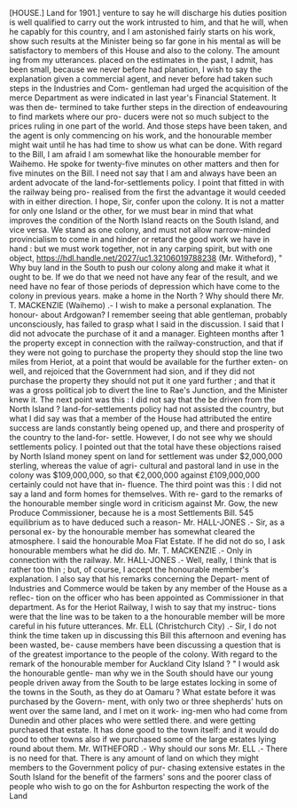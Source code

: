 [HOUSE.] Land for 1901.] venture to say he will discharge his duties position is well qualified to carry out the work intrusted to him, and that he will, when he capably for this country, and I am astonished fairly starts on his work, show such results at the Minister being so far gone in his mental as will be satisfactory to members of this House and also to the colony. The amount ing from my utterances. placed on the estimates in the past, I admit, has been small, because we never before had planation, I wish to say the explanation given a commercial agent, and never before had taken such steps in the Industries and Com- gentleman had urged the acquisition of the merce Department as were indicated in last year's Financial Statement. It was then de- termined to take further steps in the direction of endeavouring to find markets where our pro- ducers were not so much subject to the prices ruling in one part of the world. And those steps have been taken, and the agent is only commencing on his work, and the honourable member might wait until he has had time to show us what can be done. With regard to the Bill, I am afraid I am somewhat like the honourable member for Waihemo. He spoke for twenty-five minutes on other matters and then for five minutes on the Bill. I need not say that I am and always have been an ardent advocate of the land-for-settlements policy. I point that fitted in with the railway being pro- realised from the first the advantage it would ceeded with in either direction. I hope, Sir, confer upon the colony. It is not a matter for only one Island or the other, for we must bear in mind that what improves the condition of the North Island reacts on the South Island, and vice versa. We stand as one colony, and must not allow narrow-minded provincialism to come in and hinder or retard the good work we have in hand : but we must work together, not in any carping spirit, but with one object, https://hdl.handle.net/2027/uc1.32106019788238 (Mr. Witheford), " Why buy land in the South to push our colony along and make it what it ought to be. If we do that we need not have any fear of the result, and we need have no fear of those periods of depression which have come to the colony in previous years. make a home in the North ? Why should there Mr. T. MACKENZIE (Waihemo) .- I wish to make a personal explanation. The honour- about Ardgowan? I remember seeing that able gentleman, probably unconsciously, has failed to grasp what I said in the discussion. I said that I did not advocate the purchase of it and a manager. Eighteen months after 1 the property except in connection with the railway-construction, and that if they were not going to purchase the property they should stop the line two miles from Heriot, at a point that would be available for the further exten- on well, and rejoiced that the Government had sion, and if they did not purchase the property they should not put it one yard further ; and that it was a gross political job to divert the line to Rae's Junction, and the Minister knew it. The next point was this : I did not say that the be driven from the North Island ? land-for-settlements policy had not assisted the country, but what I did say was that a member of the House had attributed the entire success are lands constantly being opened up, and there and prosperity of the country to the land-for- settle. However, I do not see why we should settlements policy. I pointed out that the total have these objections raised by North Island money spent on land for settlement was under $2,000,000 sterling, whereas the value of agri- cultural and pastoral land in use in the colony was $109,000,000, so that €2,000,000 against £109,000,000 certainly could not have that in- fluence. The third point was this : I did not say a land and form homes for themselves. With re- gard to the remarks of the honourable member single word in criticism against Mr. Gow, the new Produce Commissioner, because he is a most Settlements Bill. 545 equilibrium as to have deduced such a reason- Mr. HALL-JONES .- Sir, as a personal ex- by the honourable member has somewhat cleared the atmosphere. I said the honourable Moa Flat Estate. If he did not do so, I ask honourable members what he did do. Mr. T. MACKENZIE .- Only in connection with the railway. Mr. HALL-JONES .- Well, really, I think that is rather too thin ; but, of course, I accept the honourable member's explanation. I also say that his remarks concerning the Depart- ment of Industries and Commerce would be taken by any member of the House as a reflec- tion on the officer who has been appointed as Commissioner in that department. As for the Heriot Railway, I wish to say that my instruc- tions were that the line was to be taken to a the honourable member will be more careful in his future utterances. Mr. ELL (Christchurch City) .- Sir, I do not think the time taken up in discussing this Bill this afternoon and evening has been wasted, be- cause members have been discussing a question that is of the greatest importance to the people of the colony. With regard to the remark of the honourable member for Auckland City Island ? " I would ask the honourable gentle- man why we in the South should have our young people driven away from the South to be large estates locking in some of the towns in the South, as they do at Oamaru ? What estate before it was purchased by the Govern- ment, with only two or three shepherds' huts on went over the same land, and I met on it work- ing-men who had come from Dunedin and other places who were settled there. and were getting purchased that estate. It has done good to the town itself: and it would do good to other towns also if we purchased some of the large estates lying round about them. Mr. WITHEFORD .- Why should our sons Mr. ELL .- There is no need for that. There is any amount of land on which they might members to the Government policy of pur- chasing extensive estates in the South Island for the benefit of the farmers' sons and the poorer class of people who wish to go on the for Ashburton respecting the work of the Land 